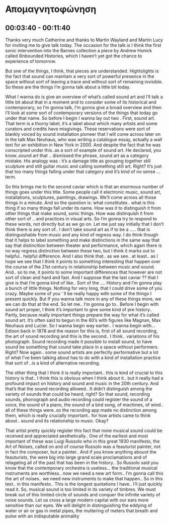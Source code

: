 # Απομαγνητοφώνηση

## 00:03:40 - 00:11:40

Thanks very much Catherine and thanks to Martin Wayland and Martin Lucy for inviting me to give talk today. The occasion for the talk is I think the first sonic intervention into the Barnes collection a piece by Andrew Honick called Θnbounded Ηistories, which I haven’t yet got the chance to experience of tomorrow.                         

But one of the things, I think, that pieces are understanded. Hightslights is the fact that sound can maintain a very sort of powerful presence in the space without sort of leaving a trace and without sort of remaining invisible.  So these are the things I’m gonna talk about a little bit today.  

What I wanna do is give an overview of what’s called sound art and I’ll talk a little bit about that in a moment and to consider some of its historical and contemporary, so I’m gonna talk, I’m gonna give a broad overview and then I’ll look at some sort of contemporary versions of the things that today go under that name. So before I begin I wanna lay out two     . First, sound art. That term is a thorny label, it’s a label about which many artists and some curators and credits   have misgivings. These reservations were sort of blankly  voiced   by sound installation pioneer that I will come across later on in the talk Max Neuhaus, who was writing a catalogue essay, actually a wall text for an exhibition in New York in 2000. And despite the fact that he was conscripted under this..as a sort of example of sound art. He declared, you know..sound art that .. dismissed the phrase, sound art as a category mistake. His analogy was : it’s a damage title as grouping together still sculpture and still guitar music and calling something still art. Right? It’s just that too many things falling under that category and it’s kind of no sense … term.   

So this brings me to the second caviar which is that an enormous number of things goes under this title. Some people call it electronic music, sound art, installations, sculptures, paintings, drawings. We’ll come across all those things in a minute. And so the question is: what constitutes.. what is this thing if so many things fall under its name. How was it to distinguish it from other things that make sound, sonic things. How was distinquish it from other sort of .. and practices in visual arts. So I’m gonna try to respond to these words, not directly but as we go on. Let me just say initially that I don’t think there is any sort of.. I don’t take sound art as if to be a ….. that is distinguishable from music and any kind of regress  way. I do think though that it helps to label something and make distinctions in the same way that say that  distincition between theater and performance, which again there is no way regress distinction between these two, but I think it marks out to helpful.. helpful difference. And I also think that.. as we see.. at least.. as I hope we see that I think it points to something interesting that happen over the course of the 21st century in relationship between music and sound. And.. so to me, it points to some important differences that however are not sort of clean and hard and fast. And I suppose that the last caviar ?? that I give is that I’m gonna kind of like.. Sort of the …. History and I’m gonna play a bunch of little things. Nothing for very long, that I could drive some of you crazy. Maybe some of you ‘ ll be really happy with some of the things I present quickly. But If you wanna talk more in any of these things more, we we can do that at the end. So let me.. I’m gonna go to.. Before I begin with sound art proper, I think it’s important to give some kind of pre history.. Partly, because really important things prepare the way for what it’s called sound art. It’s often said to begun in the 60’s with figures like Magnan, Max Neuhaus and Lucier. So I wanna begin way earlier.. I wanna begin with… Edison back in 1878 and the reason for this is, first of all sound recording, the art of sound recording and this is the second.. I think.. variations of his photograph. Sound recording made it possible to install sound, to have sound be something that cound take place in a space without performers. Right? Now again.. some sound artists are perfectly performative but a lot of what I’ve been talking about has to do with a kind of installation practice that sort of ..is a kind of alternative recording.  

The other thing that I think it is really important.. this is kind of crucial to this history is that.. I think this is obvious when I think about it.. but it really had a profound impact on history and sound and music in the 20th century. And that’s that the sound recording allowed.. It didn’t distinguish among the variety of sounds that could be heard, right? So that sound, recording sounds, phonograph and audio recording could register the sound of a voice, the sound of a piano, the sound of a bird song, of machines, of wind.. all of these things were..so the recording app made no distinction among them, which is really crucially important.. for how artists came to think about.. sound and its relationship to music. Okay?  

That artist pretty quickly register this fact that none musical sound could be received and appreciated aesthetically.. One of the earliest and most important of these was Luigi Russolo who in this great 1930 manifesto, the Art of Noises, called on and of course Russolo was a feauturist painter, not in fact the composer, but a painter.. And if you know anything abouot the feauturists, the were big into large grand scale proclamations and of relagating all of the past that has been in the history.. So Russolo said you know that the contemporary orchestra is useless… the traditional musical instruments are worthless.. now we need a new art form.. I’m gonna call this the art of noises.. we need new instruments to make that happen.. So in this text.. in this manifesto.. This is the longest quotations I have.. I’ll just quickly read it. So, musical sound is too limited in its variety of timbres. We must break out of this limited circle of sounds and conquer the infinite variety of noise sounds. Let us cross a large modern capital with our ears more sensitive than our eyes. We will delight in distinguishing the eddying of water or air or gas in metal pipes, the muttering of meters that breath and pulse with an indisputable animality
